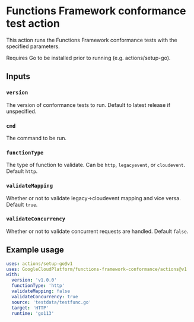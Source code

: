 # Functions Framework conformance test action

This action runs the Functions Framework conformance tests with the specified
parameters.

Requires Go to be installed prior to running (e.g. actions/setup-go).

## Inputs

### `version`

The version of conformance tests to run. Default to latest release if unspecified.

### `cmd`

The command to be run.

### `functionType`

The type of function to validate. Can be `http`, `legacyevent`, or `cloudevent`.
Default `http`.

### `validateMapping`

Whether or not to validate legacy->cloudevent mapping and vice versa. Default
`true`.

### `validateConcurrency`

Whether or not to validate concurrent requests are handled. Default `false`.

## Example usage

```yaml
uses: actions/setup-go@v1
uses: GoogleCloudPlatform/functions-framework-conformance/actions@v1
with:
  version: 'v1.0.0'
  functionType: 'http'
  validateMapping: false
  validateConcurrency: true
  source: 'testdata/testfunc.go'
  target: 'HTTP'
  runtime: 'go113'
```
